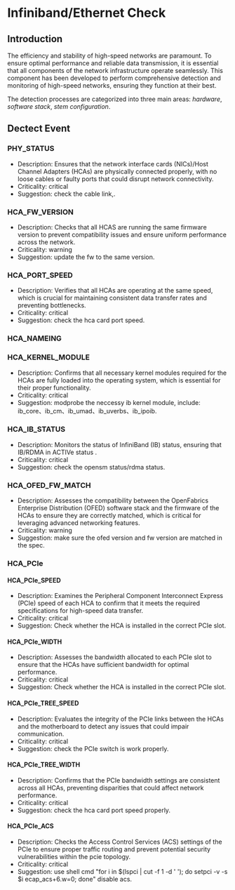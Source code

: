 # Infiniband/Ethernet Check

## Introduction
The efficiency and stability of high-speed networks are paramount. To ensure optimal performance and reliable data transmission, it is essential that all components of the network infrastructure operate seamlessly. This component has been developed to perform comprehensive detection and monitoring of high-speed networks, ensuring they function at their best.

The detection processes are categorized into three main areas: *hardware*, *software stack*, *stem configuration*.

## Dectect Event
### PHY_STATUS
- Description: Ensures that the network interface cards (NICs)/Host Channel Adapters (HCAs) are physically connected properly, with no loose cables or faulty ports that could disrupt network connectivity.
- Criticality: critical
- Suggestion: check the cable link,.

### HCA_FW_VERSION
- Description: Checks that all HCAS are running the same firmware version to prevent compatibility issues and ensure uniform performance across the network.
- Criticality: warning
- Suggestion: update the fw to the same version.

### HCA_PORT_SPEED
- Description: Verifies that all HCAs are operating at the same speed, which is crucial for maintaining consistent data transfer rates and preventing bottlenecks.
- Criticality: critical
- Suggestion: check the hca card port speed.

### HCA_NAMEING
### HCA_KERNEL_MODULE
- Description: Confirms that all necessary kernel modules required for the HCAs are fully loaded into the operating system, which is essential for their proper functionality.
- Criticality: critical
- Suggestion: modprobe the neccessy ib kernel module, include: ib_core、ib_cm、ib_umad、ib_uverbs、ib_ipoib.

### HCA_IB_STATUS
- Description: Monitors the status of InfiniBand (IB) status, ensuring that IB/RDMA in ACTIVe status .
- Criticality: critical
- Suggestion: check the opensm status/rdma status.

### HCA_OFED_FW_MATCH
- Description: Assesses the compatibility between the OpenFabrics Enterprise Distribution (OFED) software stack and the firmware of the HCAs to ensure they are correctly matched, which is critical for leveraging advanced networking features.
- Criticality: warning
- Suggestion: make sure the ofed version and fw version are matched in the spec.

### HCA_PCIe
#### HCA_PCIe_SPEED
- Description: Examines the Peripheral Component Interconnect Express (PCIe) speed of each HCA to confirm that it meets the required specifications for high-speed data transfer.
- Criticality: critical
- Suggestion: Check whether the HCA is installed in the correct PCIe slot.

#### HCA_PCIe_WIDTH
- Description: Assesses the bandwidth allocated to each PCIe slot to ensure that the HCAs have sufficient bandwidth for optimal performance.
- Criticality: critical
- Suggestion: Check whether the HCA is installed in the correct PCIe slot.

#### HCA_PCIe_TREE_SPEED
- Description: Evaluates the integrity of the PCIe links between the HCAs and the motherboard to detect any issues that could impair communication.
- Criticality: critical
- Suggestion: check the PCIe switch is work properly.

#### HCA_PCIe_TREE_WIDTH
- Description: Confirms that the PCIe bandwidth settings are consistent across all HCAs, preventing disparities that could affect network performance.
- Criticality: critical
- Suggestion: check the hca card port speed properly.

#### HCA_PCIe_ACS
- Description: Checks the Access Control Services (ACS) settings of the PCIe to ensure proper traffic routing and prevent potential security vulnerabilities within the pcie topology.
- Criticality: critical
- Suggestion: use shell cmd "for i in $(lspci | cut -f 1 -d ' '); do setpci -v -s $i ecap_acs+6.w=0; done" disable acs.